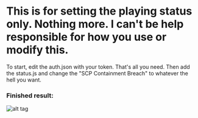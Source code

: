 # This is for setting the playing status only. Nothing more. I can't be help responsible for how you use or modify this.

To start, edit the auth.json with your token. That's all you need. Then add the status.js and change the "SCP Containment Breach" to whatever the hell you want.

### Finished result:
![alt tag](https://image.ibb.co/kDRR3J/Screenshot_2018_05_29_at_8_42_04_AM.png "Bing bing bong")
